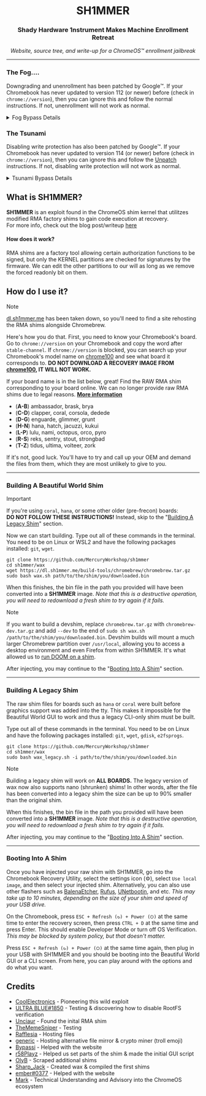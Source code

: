 <div align="center">
<h1>
    SH1MMER
</h1>
    
<h3>
    Shady Hardware 1nstrument Makes Machine Enrollment Retreat
</h3>

<i>
    Website, source tree, and write-up for a ChromeOS™️ enrollment jailbreak
</i>
</div>
<hr>

### The Fog....

Downgrading and unenrollment has been patched by Google™️.
If your Chromebook has never updated to version 112 (or newer) before (check in `chrome://version`),
then you can ignore this and follow the normal instructions. If not, unenrollment will not work as normal.

<details>
    <summary>Fog Bypass Details</b></summary>

If your Chromebook is on version 112 or 113, unenrollment is still possible if you're willing to [disable hardware write protection]("https://mrchromebox.tech/#devices).
On most devices, this will require you to take off the back of the Chromebook and unplug the battery, or jump two pins.
Further instructions are on [the website](https://sh1mmer.me/#fog).

#### "Unenrollment" Without Disabling Hardware Write Protection

If you aren't willing to take apart your Chromebook to unenroll, you can use an affiliated project,
[E-Halcyon](https://fog.gay) to boot into an unenrolled environment temporarily.
This will bypass both issues of The Fog and The Tsunami, however further caveats are listed on the website.

</details>

### The Tsunami

Disabling write protection has also been patched by Google™️.
If your Chromebook has never updated to version 114 (or newer) before (check in `chrome://version`),
then you can ignore this and follow the [Unpatch](https://sh1mmer.me/#fog:~:text=v111) instructions. If not, disabling 
write protection will not work as normal.

<details>
    <summary>Tsunami Bypass Details</b></summary>

If your Chromebook is on version 114 or newer,
unenrollment is still possible by [bridging two pins on the firmware chip](https://blog.osu.bio/blog/the-tsunami#bypassing-instructions).
On most devices, this will require you to take off the back of the Chromebook and then use a piece of tinfoil, wire, or other conductive material to bridge the two pins.
Instructions are not listed and this solution is **not recommended** as you risk permanently bricking the Chromebook.

</details>

## What is SH1MMER?

**SH1MMER** is an exploit found in the ChromeOS shim kernel that utilitzes modified RMA factory shims to gain code execution at recovery.  
For more info, check out the blog post/writeup [here](https://blog.coolelectronics.me/breaking-cros-2/)

#### How does it work?

RMA shims are a factory tool allowing certain authorization functions to be signed,
but only the KERNEL partitions are checked for signatures by the firmware.
We can edit the other partitions to our will as long as we remove the forced readonly bit on them.

## How do I use it?
> [!NOTE]
> [dl.sh1mmer.me](https://dl.sh1mmer.me) has been taken down, so you'll need to find a site rehosting the RMA shims alongside Chromebrew.

Here's how you do that.
First, you need to know your Chromebook's board. Go to `chrome://version` on your Chromebook and copy the word after `stable-channel`.
If `chrome://version` is blocked, you can search up your Chromebook's model name on [chrome100](https://chrome100.dev)
and see what board it corresponds to. **DO NOT DOWNLOAD A RECOVERY IMAGE FROM [chrome100](https://chrome100.dev), IT WILL NOT WORK.**

If your board name is in the list below, great! Find the RAW RMA shim corresponding to your board online.
We can no longer provide raw RMA shims due to legal reasons. **[More information](https://discord.gg/egWXwEDWKP)**

- (**A-B**) ambassador, brask, brya
- (**C-D**) clapper, coral, corsola, dedede
- (**D-G**) enguarde, glimmer, grunt
- (**H-N**) hana, hatch, jacuzzi, kukui
- (**L-P**) lulu, nami, octopus, orco, pyro
- (**R-S**) reks, sentry, stout, strongbad
- (**T-Z**) tidus, ultima, volteer, zork

If it's not, good luck. You'll have to try and call up your OEM and demand the files from them, which they are most unlikely to give to you.

***

### Building A Beautiful World Shim

> [!IMPORTANT]
> If you're using `coral`, `hana`, or some other older (pre-frecon) boards: <br />
> **DO NOT FOLLOW THESE INSTRUCTIONS!** Instead, skip to the "[Building A Legacy Shim](#building-a-legacy-shim)" section.

Now we can start building. Type out all of these commands in the terminal. You need to be on Linux or WSL2 and have the following packages installed: `git`, `wget`.

```
git clone https://github.com/MercuryWorkshop/sh1mmer
cd sh1mmer/wax
wget https://dl.sh1mmer.me/build-tools/chromebrew/chromebrew.tar.gz
sudo bash wax.sh path/to/the/shim/you/downloaded.bin
```

When this finishes, the bin file in the path you provided will have been converted into a **SH1MMER** image.
*Note that this is a destructive operation, you will need to redownload a fresh shim to try again if it fails.*

> [!NOTE]
> If you want to build a devshim, replace `chromebrew.tar.gz` with `chromebrew-dev.tar.gz` and add `--dev` to the end of `sudo sh wax.sh /path/to/the/shim/you/downloaded.bin`.
> Devshim builds will mount a much larger Chromebrew partition over `/usr/local`,
> allowing you to access a desktop environment and even Firefox from within SH1MMER.
> It's what allowed us to [run DOOM on a shim](https://github.com/CoolElectronics/blog/blob/master/src/content/blog/breaking/doom.jpg?raw=true).

After injecting, you may continue to the "[Booting Into A Shim](#booting-into-a-shim)" section.

***

### Building A Legacy Shim

The raw shim files for boards such as `hana` or `coral` were built before graphics support was added into the tty.
This makes it impossible for the Beautiful World GUI to work and thus a legacy CLI-only shim must be built.

Type out all of these commands in the terminal. You need to be on Linux and have the following packages installed: `git`, `wget`, `gdisk`, `e2fsprogs`.

```
git clone https://github.com/MercuryWorkshop/sh1mmer
cd sh1mmer/wax
sudo bash wax_legacy.sh -i path/to/the/shim/you/downloaded.bin
```

> [!NOTE]
> Building a legacy shim will work on **ALL BOARDS.** The legacy version of wax now also supports nano (shrunken) shims!
> In other words, after the file has been converted into a legacy shim the size can be up to 90% smaller than the original shim.

When this finishes, the bin file in the path you provided will have been converted into a **SH1MMER** image.
*Note that this is a destructive operation, you will need to redownload a fresh shim to try again if it fails.*

After injecting, you may continue to the "[Booting Into A Shim](#booting-into-a-shim)" section.

***

### Booting Into A Shim

Once you have injected your raw shim with SH1MMER, go into the Chromebook Recovery Utility, select the settings icon (⚙️), select `Use local image`, and then select your injected shim.
Alternatively, you can also use other flashers such as [BalenaEtcher](https://etcher.balena.io/), [Rufus](https://rufis.ie), [UNetbootin](https://unetbootin.github.io/), and etc.
*This may take up to 10 minutes, depending on the size of your shim and speed of your USB drive.*

On the Chromebook, press `ESC + Refresh (↻) + Power (⏻)` at the same time to enter the recovery screen, then press `CTRL + D` at the same time and press Enter.
This should enable Developer Mode or turn off OS Verification.
*This may be blocked by system policy, but that doesn't matter.*

Press `ESC + Refresh (↻) + Power (⏻)` at the same time again, then plug in your USB with SH1MMER and you should be booting into the Beautiful World GUI or a CLI screen.
From here, you can play around with the options and do what you want.

## Credits

- [CoolElectronics](https://discord.com/users/696392247205298207) - Pioneering this wild exploit
- [ULTRA BLUE#1850](https://discord.com/users/904487572301021265) - Testing & discovering how to disable RootFS verification
- [Unciaur](https://discord.com/users/465682780320301077) - Found the inital RMA shim
- [TheMemeSniper](https://discord.com/users/391271835901362198) - Testing
- [Rafflesia](https://discord.com/users/247349845298249728) - Hosting files
- [generic](https://discord.com/users/1052016750486638613) - Hosting alternative file mirror & crypto miner (troll emoji)
- [Bypassi](https://discord.com/users/904829646145720340) - Helped with the website
- [r58Playz](https://discord.com/users/803355425835188224) - Helped us set parts of the shim & made the initial GUI script
- [OlyB](https://discord.com/users/476169716998733834) - Scraped additional shims
- [Sharp_Jack](https://discord.com/users/1006048734708240434) - Created wax & compiled the first shims
- [ember#0377](https://discord.com/users/858866662869958668) - Helped with the website
- [Mark](https://discord.com/users/661272282903347201) - Technical Understanding and Advisory into the ChromeOS ecosystem
